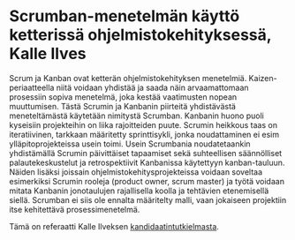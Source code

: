 # Scrumban-menetelmän käyttö ketterissä ohjelmistokehityksessä, Kalle Ilves

Scrum ja Kanban ovat ketterän ohjelmistokehityksen menetelmiä. Kaizen-periaatteella niitä voidaan yhdistää ja saada näin arvaamattomaan prosessiin sopiva menetelmä, joka kestää vaatimusten nopean muuttumisen. Tästä Scrumin ja Kanbanin piirteitä yhdistävästä meneteltämästä käytetään nimitystä Scrumban. Kanbanin huono puoli kyseisiin projekteihin on liika rajoitteiden puute. Scrumin heikkous taas on iteratiivinen, tarkkaan määritetty sprinttisykli, jonka noudattaminen ei esim ylläpitoprojekteissa usein toimi. Usein Scrumbania noudatetaankin yhdistämällä Scrumin päivittäiset tapaamiset sekä suhteellisen säännölliset palautekeskustelut ja retrospektiivit Kanbanissa käytettyyn kanban-tauluun. Näiden lisäksi joissain ohjelmistokehitysprojekteissa voidaan soveltaa esimerkiksi Scrumin rooleja (product owner, scrum master) ja työtä voidaan mitata Kanbanin jonotaulujen rajallisella koolla ja tehtävien etenemisellä siellä. Scrumban ei siis ole ennalta määritelty malli, vaan jokaiseen projektiin itse kehitettävä prosessimenetelmä. 

Tämä on referaatti Kalle Ilveksen [kandidaatintutkielmasta](https://www.cs.helsinki.fi/u/mluukkai/ohtu/ilves-kandi.pdf).

